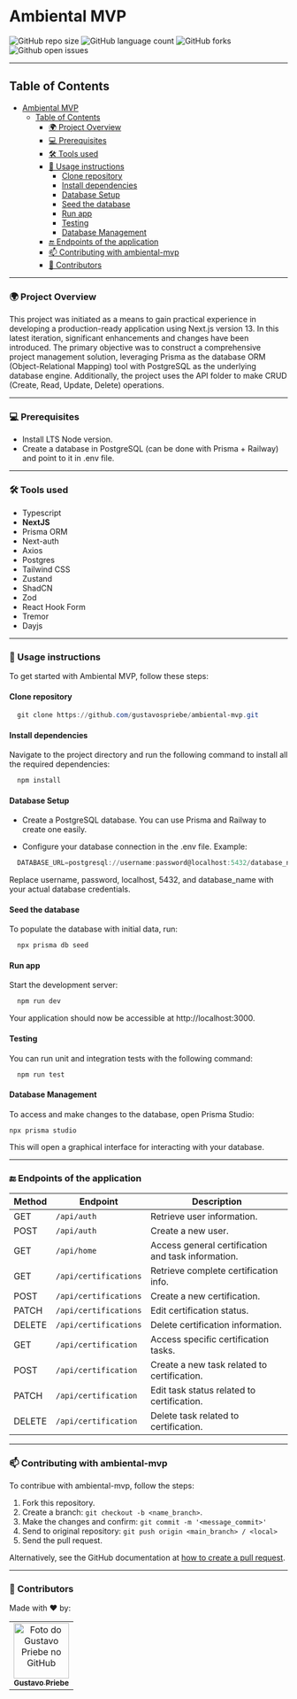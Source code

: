 # Ambiental MVP

<!--- https://shields.io --->

![GitHub repo size](https://img.shields.io/github/repo-size/gustavospriebe/ambiental-mvp?style=for-the-badge)
![GitHub language count](https://img.shields.io/github/languages/count/gustavospriebe/ambiental-mvp?style=for-the-badge)
![GitHub forks](https://img.shields.io/github/forks/gustavospriebe/ambiental-mvp?style=for-the-badge)
![Github open issues](https://img.shields.io/github/issues/gustavospriebe/ambiental-mvp?style=for-the-badge)

<!--- #################### mudar imagem exemplo #################### --->
___
## Table of Contents
- [Ambiental MVP](#ambiental-mvp)
  - [Table of Contents](#table-of-contents)
    - [🌍 Project Overview](#-project-overview)
    - [💻 Prerequisites](#-prerequisites)
    - [🛠 Tools used](#-tools-used)
    - [🚀 Usage instructions](#-usage-instructions)
      - [Clone repository](#clone-repository)
      - [Install dependencies](#install-dependencies)
      - [Database Setup](#database-setup)
      - [Seed the database](#seed-the-database)
      - [Run app](#run-app)
      - [Testing](#testing)
      - [Database Management](#database-management)
    - [🔚 Endpoints of the application](#-endpoints-of-the-application)
    - [📫 Contributing with ambiental-mvp](#-contributing-with-ambiental-mvp)
    - [🤝 Contributors](#-contributors)

---
### 🌍 Project Overview
This project was initiated as a means to gain practical experience in developing a production-ready application using Next.js version 13. In this latest iteration, significant enhancements and changes have been introduced. The primary objective was to construct a comprehensive project management solution, leveraging Prisma as the database ORM (Object-Relational Mapping) tool with PostgreSQL as the underlying database engine. Additionally, the project uses the API folder to make CRUD (Create, Read, Update, Delete) operations.


___
### 💻 Prerequisites

- Install LTS Node version.
- Create a database in PostgreSQL (can be done with Prisma + Railway) and point to it in .env file.

<!--- #################### mudar pré-requisitos  ####################--->
___
### 🛠 Tools used

- Typescript
- <b>NextJS</b>
- Prisma ORM
- Next-auth
- Axios
- Postgres
- Tailwind CSS
- Zustand
- ShadCN
- Zod
- React Hook Form
- Tremor
- Dayjs

<!--- #################### mudar ferramentas #################### --->

___

### 🚀 Usage instructions

To get started with Ambiental MVP, follow these steps:

#### Clone repository

```powershell
  git clone https://github.com/gustavospriebe/ambiental-mvp.git
```

#### Install dependencies
Navigate to the project directory and run the following command to install all the required dependencies:

```powershell
  npm install
```

#### Database Setup
- Create a PostgreSQL database. You can use Prisma and Railway to create one easily.

- Configure your database connection in the .env file. Example:

```powershell
  DATABASE_URL=postgresql://username:password@localhost:5432/database_name
```
Replace username, password, localhost, 5432, and database_name with your actual database credentials.

#### Seed the database
To populate the database with initial data, run:

```powershell
  npx prisma db seed
```

#### Run app
Start the development server:

```powershell
  npm run dev
```
Your application should now be accessible at http://localhost:3000.

#### Testing
You can run unit and integration tests with the following command:


```powershell
  npm run test
```

#### Database Management
To access and make changes to the database, open Prisma Studio:

```powershell
npx prisma studio
```
This will open a graphical interface for interacting with your database.

---

### 🔚 Endpoints of the application

| Method | Endpoint              | Description                                        |
| ------ | --------------------- | -------------------------------------------------- |
| GET    | `/api/auth`           | Retrieve user information.                         |
| POST   | `/api/auth`           | Create a new user.                                 |
| GET    | `/api/home`           | Access general certification and task information. |
| GET    | `/api/certifications` | Retrieve complete certification info.              |
| POST   | `/api/certifications` | Create a new certification.                        |
| PATCH  | `/api/certifications` | Edit certification status.                         |
| DELETE | `/api/certifications` | Delete certification information.                  |
| GET    | `/api/certification`  | Access specific certification tasks.               |
| POST   | `/api/certification`  | Create a new task related to certification.        |
| PATCH  | `/api/certification`  | Edit task status related to certification.         |
| DELETE | `/api/certification`  | Delete task related to certification.              |

___

### 📫 Contributing with ambiental-mvp

To contribue with ambiental-mvp, follow the steps:

1. Fork this repository.
2. Create a branch: `git checkout -b <name_branch>`.
3. Make the changes and confirm: `git commit -m '<message_commit>'`
4. Send to original repository: `git push origin <main_branch> / <local>`
5. Send the pull request.

Alternatively, see the GitHub documentation at [how to create a pull request](https://help.github.com/en/github/collaborating-with-issues-and-pull-requests/creating-a-pull-request).
___
### 🤝 Contributors

Made with ❤️ by:

<table>
  <tr>
    <td align="center">
      <a href="#">
        <img src="https://github.com/gustavospriebe.png" width="100px;" alt="Foto do Gustavo Priebe no GitHub"/><br>
        <sub>
          <b>Gustavo Priebe</b>
        </sub>
      </a>
    </td>
  </tr>
</table>